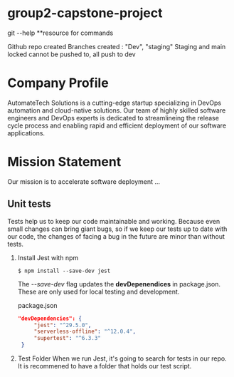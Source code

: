 # group2-capstone-project

git --help **resource for commands

Github repo created
Branches created : "Dev", "staging"
Staging and main locked cannot be pushed to, all push to dev

# Company Profile
AutomateTech Solutions is a cutting-edge startup specializing in DevOps automation and cloud-native solutions. Our team of highly skilled software engineers and DevOps experts is dedicated to streamlineing the release cycle process and enabling rapid and efficient deployment of our software applications.

# Mission Statement
Our mission is to accelerate software deployment ...

## Unit tests
Tests help us to keep our code maintainable and working. Because even small changes can bring giant bugs, so if we keep our tests up to date with our code, the changes of facing a bug in the future are minor than without tests.

1. Install Jest with npm
   ```
   $ npm install --save-dev jest
   ```
   The *--save-dev* flag updates the **devDepenendices** in package.json. These are only used for local testing and development.

   package.json
   ```json
   "devDependencies": {
        "jest": "^29.5.0",
        "serverless-offline": "^12.0.4",
        "supertest": "^6.3.3"
    }
   ```

2. Test Folder
   When we run Jest, it's going to search for tests in our repo. It is recommened to have a folder that holds our test script.    